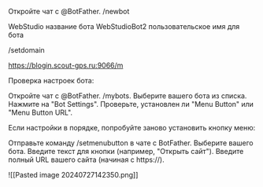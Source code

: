 Откройте чат с @BotFather.
/newbot

WebStudio      название бота
WebStudioBot2   пользовательское имя для бота

/setdomain

https://blogin.scout-gps.ru:9066/m

Проверка настроек бота:

Откройте чат с @BotFather.
/mybots.
Выберите вашего бота из списка.
Нажмите на "Bot Settings".
Проверьте, установлен ли "Menu Button" или "Menu Button URL".

Если настройки в порядке, попробуйте заново установить кнопку меню:

Отправьте команду /setmenubutton в чате с BotFather.
Выберите вашего бота.
Введите текст для кнопки (например, "Открыть сайт").
Введите полный URL вашего сайта (начиная с https://).

![[Pasted image 20240727142350.png]]

